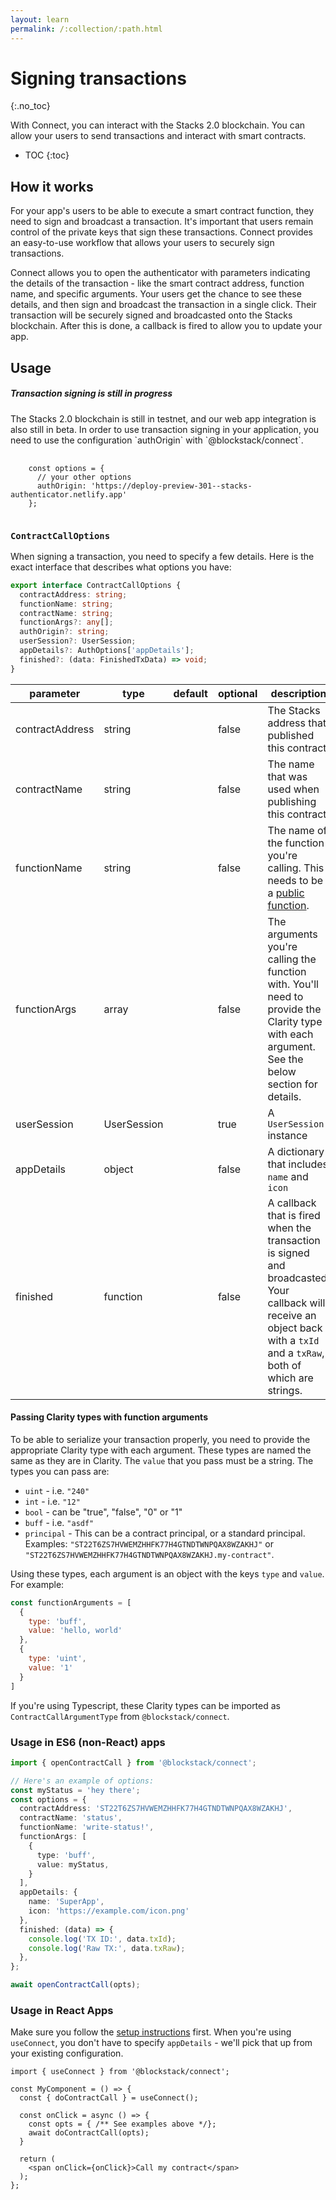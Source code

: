 ```yaml
---
layout: learn
permalink: /:collection/:path.html
---
```

# Signing transactions
{:.no_toc}

With Connect, you can interact with the Stacks 2.0 blockchain. You can allow your users to send transactions and interact with smart contracts.

* TOC
{:toc}

## How it works

For your app's users to be able to execute a smart contract function, they need to sign and broadcast a transaction. It's important that users remain control of the private keys that sign these transactions. Connect provides an easy-to-use workflow that allows your users to securely sign transactions.

Connect allows you to open the authenticator with parameters indicating the details of the transaction - like the smart contract address, function name, and specific arguments. Your users get the chance to see these details, and then sign and broadcast the transaction in a single click. Their transaction will be securely signed and broadcasted onto the Stacks blockchain. After this is done, a callback is fired to allow you to update your app.

## Usage

<div class="uk-card uk-card-default uk-card-body">
<h5 class="uk-card-title">Transaction signing is still in progress</h5>
<p>
  The Stacks 2.0 blockchain is still in testnet, and our web app integration is also still in beta. In order to use transaction signing in your application, you need to use the configuration `authOrigin` with `@blockstack/connect`.
</p>
<pre>
  <code>
    const options = {
      // your other options
      authOrigin: 'https://deploy-preview-301--stacks-authenticator.netlify.app'
    };
  </code>
</pre>
</div>

### `ContractCallOptions`

When signing a transaction, you need to specify a few details. Here is the exact interface that describes what options you have:

```ts
export interface ContractCallOptions {
  contractAddress: string;
  functionName: string;
  contractName: string;
  functionArgs?: any[];
  authOrigin?: string;
  userSession?: UserSession;
  appDetails?: AuthOptions['appDetails'];
  finished?: (data: FinishedTxData) => void;
}
```

parameter | type | default | optional | description
---|---|---|---|---
contractAddress | string | | false | The Stacks address that published this contract
contractName | string | | false | The name that was used when publishing this contract
functionName | string | | false | The name of the function you're calling. This needs to be a [public function](/core/smart/clarityRef.html#define-public).
functionArgs | array | | false | The arguments you're calling the function with. You'll need to provide the Clarity type with each argument. See the below section for details.
userSession | UserSession | | true | A `UserSession` instance
appDetails | object | | false | A dictionary that includes `name` and `icon`
finished | function | | false | A callback that is fired when the transaction is signed and broadcasted. Your callback will receive an object back with a `txId` and a `txRaw`, both of which are strings.

#### Passing Clarity types with function arguments

To be able to serialize your transaction properly, you need to provide the appropriate Clarity type with each argument. These types are named the same as they are in Clarity. The `value` that you pass must be a string. The types you can pass are:

- `uint` - i.e. `"240"`
- `int` - i.e. `"12"`
- `bool` - can be "true", "false", "0" or "1"
- `buff` - i.e. `"asdf"`
- `principal` - This can be a contract principal, or a standard principal. Examples: `"ST22T6ZS7HVWEMZHHFK77H4GTNDTWNPQAX8WZAKHJ"` or `"ST22T6ZS7HVWEMZHHFK77H4GTNDTWNPQAX8WZAKHJ.my-contract"`.

Using these types, each argument is an object with the keys `type` and `value`. For example:

```js
const functionArguments = [
  {
    type: 'buff',
    value: 'hello, world'
  },
  {
    type: 'uint',
    value: '1'
  }
]
```

If you're using Typescript, these Clarity types can be imported as `ContractCallArgumentType` from `@blockstack/connect`.

### Usage in ES6 (non-React) apps

```ts
import { openContractCall } from '@blockstack/connect';

// Here's an example of options:
const myStatus = 'hey there';
const options = {
  contractAddress: 'ST22T6ZS7HVWEMZHHFK77H4GTNDTWNPQAX8WZAKHJ',
  contractName: 'status',
  functionName: 'write-status!',
  functionArgs: [
    {
      type: 'buff',
      value: myStatus,
    }
  ],
  appDetails: {
    name: 'SuperApp',
    icon: 'https://example.com/icon.png'
  },
  finished: (data) => {
    console.log('TX ID:', data.txId);
    console.log('Raw TX:', data.txRaw);
  },
};

await openContractCall(opts);
```

### Usage in React Apps

Make sure you follow the [setup instructions](/develop/connect/get-started.html#in-react-apps) first. When you're using `useConnect`, you don't have to specify `appDetails` - we'll pick that up from your existing configuration.

```tsx
import { useConnect } from '@blockstack/connect';

const MyComponent = () => {
  const { doContractCall } = useConnect();

  const onClick = async () => {
    const opts = { /** See examples above */};
    await doContractCall(opts);
  }

  return (
    <span onClick={onClick}>Call my contract</span>
  );
};
```